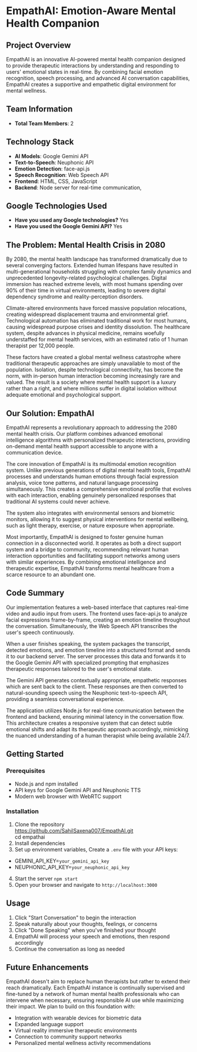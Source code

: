 # EmpathAI: Emotion-Aware Mental Health Companion

## Project Overview
EmpathAI is an innovative AI-powered mental health companion designed to provide therapeutic interactions by understanding and responding to users' emotional states in real-time. By combining facial emotion recognition, speech processing, and advanced AI conversation capabilities, EmpathAI creates a supportive and empathetic digital environment for mental wellness.

## Team Information
- **Total Team Members**: 2

## Technology Stack
- **AI Models**: Google Gemini API
- **Text-to-Speech**: Neuphonic API
- **Emotion Detection**: face-api.js
- **Speech Recognition**: Web Speech API
- **Frontend**: HTML, CSS, JavaScript
- **Backend**: Node server for real-time communication,

## Google Technologies Used
- **Have you used any Google technologies?** Yes
- **Have you used the Google Gemini API?** Yes

## The Problem: Mental Health Crisis in 2080

By 2080, the mental health landscape has transformed dramatically due to several converging factors. Extended human lifespans have resulted in multi-generational households struggling with complex family dynamics and unprecedented longevity-related psychological challenges. Digital immersion has reached extreme levels, with most humans spending over 90% of their time in virtual environments, leading to severe digital dependency syndrome and reality-perception disorders.

Climate-altered environments have forced massive population relocations, creating widespread displacement trauma and environmental grief. Technological automation has eliminated traditional work for most humans, causing widespread purpose crises and identity dissolution. The healthcare system, despite advances in physical medicine, remains woefully understaffed for mental health services, with an estimated ratio of 1 human therapist per 12,000 people.

These factors have created a global mental wellness catastrophe where traditional therapeutic approaches are simply unavailable to most of the population. Isolation, despite technological connectivity, has become the norm, with in-person human interaction becoming increasingly rare and valued. The result is a society where mental health support is a luxury rather than a right, and where millions suffer in digital isolation without adequate emotional and psychological support.

## Our Solution: EmpathAI

EmpathAI represents a revolutionary approach to addressing the 2080 mental health crisis. Our platform combines advanced emotional intelligence algorithms with personalized therapeutic interactions, providing on-demand mental health support accessible to anyone with a communication device.

The core innovation of EmpathAI is its multimodal emotion recognition system. Unlike previous generations of digital mental health tools, EmpathAI processes and understands human emotions through facial expression analysis, voice tone patterns, and natural language processing simultaneously. This creates a comprehensive emotional profile that evolves with each interaction, enabling genuinely personalized responses that traditional AI systems could never achieve.

The system also integrates with environmental sensors and biometric monitors, allowing it to suggest physical interventions for mental wellbeing, such as light therapy, exercise, or nature exposure when appropriate.

Most importantly, EmpathAI is designed to foster genuine human connection in a disconnected world. It operates as both a direct support system and a bridge to community, recommending relevant human interaction opportunities and facilitating support networks among users with similar experiences. By combining emotional intelligence and therapeutic expertise, EmpathAI transforms mental healthcare from a scarce resource to an abundant one.

## Code Summary

Our implementation features a web-based interface that captures real-time video and audio input from users. The frontend uses face-api.js to analyze facial expressions frame-by-frame, creating an emotion timeline throughout the conversation. Simultaneously, the Web Speech API transcribes the user's speech continuously.

When a user finishes speaking, the system packages the transcript, detected emotions, and emotion timeline into a structured format and sends it to our backend server. The server processes this data and forwards it to the Google Gemini API with specialized prompting that emphasizes therapeutic responses tailored to the user's emotional state.

The Gemini API generates contextually appropriate, empathetic responses which are sent back to the client. These responses are then converted to natural-sounding speech using the Neuphonic text-to-speech API, providing a seamless conversational experience.

The application utilizes Node.js for real-time communication between the frontend and backend, ensuring minimal latency in the conversation flow. This architecture creates a responsive system that can detect subtle emotional shifts and adapt its therapeutic approach accordingly, mimicking the nuanced understanding of a human therapist while being available 24/7.

## Getting Started

### Prerequisites
- Node.js and npm installed
- API keys for Google Gemini API and Neuphonic TTS
- Modern web browser with WebRTC support

### Installation
1. Clone the repository <br> https://github.com/SahilSaxena007/EmpathAI.git <br> cd empathai
2. Install dependencies
3. Set up environment variables, Create a `.env` file with your API keys:
  - GEMINI_API_KEY=`your_gemini_api_key`
  - NEUPHONIC_API_KEY=`your_neuphonic_api_key`
4. Start the server `npm start`
5. Open your browser and navigate to `http://localhost:3000`

## Usage
1. Click "Start Conversation" to begin the interaction
2. Speak naturally about your thoughts, feelings, or concerns
3. Click "Done Speaking" when you've finished your thought
4. EmpathAI will process your speech and emotions, then respond accordingly
5. Continue the conversation as long as needed

## Future Enhancements
EmpathAI doesn't aim to replace human therapists but rather to extend their reach dramatically. Each EmpathAI instance is continually supervised and fine-tuned by a network of human mental health professionals who can intervene when necessary, ensuring responsible AI use while maximizing their impact. We plan to build on this foundation with:
- Integration with wearable devices for biometric data
- Expanded language support
- Virtual reality immersive therapeutic environments
- Connection to community support networks
- Personalized mental wellness activity recommendations
